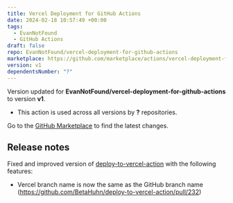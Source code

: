 ```yaml
---
title: Vercel Deployment for GitHub Actions
date: 2024-02-18 10:57:49 +00:00
tags:
  - EvanNotFound
  - GitHub Actions
draft: false
repo: EvanNotFound/vercel-deployment-for-github-actions
marketplace: https://github.com/marketplace/actions/vercel-deployment-for-github-actions
version: v1
dependentsNumber: "?"
---
```



Version updated for **EvanNotFound/vercel-deployment-for-github-actions** to version **v1**.
- This action is used across all versions by **?** repositories.

Go to the [GitHub Marketplace](https://github.com/marketplace/actions/vercel-deployment-for-github-actions) to find the latest changes.

## Release notes

Fixed and improved version of [deploy-to-vercel-action](https://github.com/BetaHuhn/deploy-to-vercel-action) with the following features:
- Vercel branch name is now the same as the GitHub branch name (https://github.com/BetaHuhn/deploy-to-vercel-action/pull/232)

